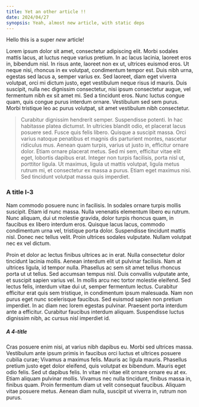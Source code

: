 ```yaml
---
title: Yet an other article !!
date: 2024/04/27
synopsis: Yeah, almost new article, with static deps
---
```


Hello this is a super _new_ article!

Lorem ipsum dolor sit amet, consectetur adipiscing elit. Morbi sodales mattis lacus, at luctus neque varius pretium. In ac lacus lacinia, laoreet eros in, bibendum nisl. In risus ante, laoreet non ex ut, ultrices euismod eros. Ut neque nisi, rhoncus in ex volutpat, condimentum tempor est. Duis nibh urna, egestas sed lacus a, semper varius ex. Sed laoreet, diam eget viverra volutpat, orci mi dictum justo, eget vestibulum neque risus id mauris. Duis suscipit, nulla nec dignissim consectetur, nisi ipsum consectetur augue, vel fermentum nibh ex sit amet mi. Sed a tincidunt eros. Nunc luctus congue quam, quis congue purus interdum ornare. Vestibulum sed sem purus. Morbi tristique leo ac purus volutpat, sit amet vestibulum nibh consectetur.

> Curabitur dignissim hendrerit semper. Suspendisse potenti. In hac habitasse
> platea dictumst. In ultricies blandit odio, et placerat lacus posuere sed.
> Fusce quis felis libero. Quisque a suscipit massa. Orci varius natoque
> penatibus et magnis dis parturient montes, nascetur ridiculus mus. Aenean quam
> turpis, varius ut justo in, efficitur ornare dolor. Etiam ornare placerat
> metus. Sed mi sem, efficitur vitae elit eget, lobortis dapibus erat. Integer
> non turpis facilisis, porta nisl ut, porttitor ligula. Ut maximus, ligula ut
> mattis volutpat, ligula metus rutrum mi, et consectetur ex massa a purus.
> Etiam eget maximus nisi. Sed tincidunt volutpat massa quis imperdiet.

### A title l-3

Nam commodo posuere nunc in facilisis. In sodales ornare turpis mollis suscipit. Etiam id nunc massa. Nulla venenatis elementum libero eu rutrum. Nunc aliquam, dui ut molestie gravida, dolor turpis rhoncus quam, in faucibus ex libero interdum eros. Quisque lacus lacus, commodo condimentum urna vel, tristique porta dolor. Suspendisse tincidunt mattis nisl. Donec nec tellus velit. Proin ultrices sodales vulputate. Nullam volutpat nec ex vel dictum.

Proin et dolor ac lectus finibus ultrices ac in erat. Nulla consectetur dolor tincidunt lacinia mollis. Aenean interdum elit ut pulvinar facilisis. Nam at ultrices ligula, id tempor nulla. Phasellus ac sem sit amet tellus rhoncus porta ut ut tellus. Sed accumsan tempus nisl. Duis convallis vulputate ante, et suscipit sapien varius vel. In mollis arcu nec tortor molestie eleifend. Sed lectus felis, interdum vitae dui ut, semper fermentum lectus. Curabitur efficitur erat quis sem tristique, in condimentum ipsum malesuada. Nam non purus eget nunc scelerisque faucibus. Sed euismod sapien non pretium imperdiet. In ac diam nec lorem egestas pulvinar. Praesent porta interdum ante a efficitur. Curabitur faucibus interdum aliquam. Suspendisse luctus dignissim nibh, ac cursus nisl imperdiet id.

##### A 4-title

Cras posuere enim nisi, at varius nibh dapibus eu. Morbi sed ultrices massa.
Vestibulum ante ipsum primis in faucibus orci luctus et ultrices posuere cubilia
curae; Vivamus a maximus felis. Mauris ac ligula mauris. Phasellus pretium justo
eget dolor eleifend, quis volutpat ex bibendum. Mauris eget odio felis. Sed ut
dapibus felis. In vitae mi vitae elit ornare ornare eu at ex. Etiam aliquam
pulvinar mollis. Vivamus nec nulla tincidunt, finibus massa in, finibus quam.
Proin fermentum diam ut velit consequat faucibus. Aliquam vitae posuere metus.
Aenean diam nulla, suscipit ut viverra in, rutrum non purus.
